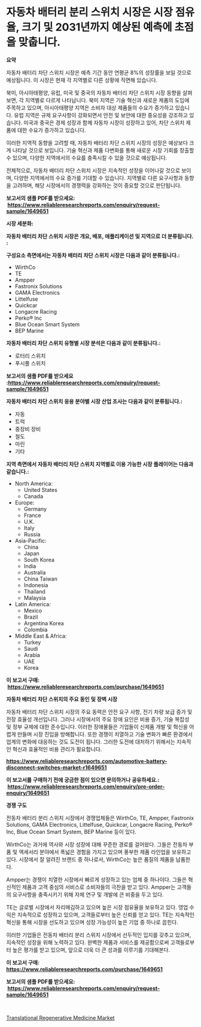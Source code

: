 <p><h1>자동차 배터리 분리 스위치 시장은 시장 점유율, 크기 및 2031년까지 예상된 예측에 초점을 맞춥니다.</h1></p><p><strong>요약</strong></p>
<p><p>자동차 배터리 차단 스위치 시장은 예측 기간 동안 연평균 8%의 성장률을 보일 것으로 예상됩니다. 이 시장은 현재 각 지역별로 다른 상황에 직면해 있습니다.</p><p>북미, 아시아태평양, 유럽, 미국 및 중국의 자동차 배터리 차단 스위치 시장 동향을 살펴보면, 각 지역별로 다르게 나타납니다. 북미 지역은 기술 혁신과 새로운 제품의 도입에 주목하고 있으며, 아시아태평양 지역은 소비자 대상 제품들의 수요가 증가하고 있습니다. 유럽 지역은 규제 요구사항이 강화되면서 안전 및 보안에 대한 중요성을 강조하고 있습니다. 미국과 중국은 경제 성장과 함께 자동차 시장이 성장하고 있어, 차단 스위치 제품에 대한 수요가 증가하고 있습니다.</p><p>이러한 지역적 동향을 고려할 때, 자동차 배터리 차단 스위치 시장의 성장은 예상보다 크게 나타날 것으로 보입니다. 기술 혁신과 제품 다변화를 통해 새로운 시장 기회를 창출할 수 있으며, 다양한 지역에서의 수요를 충족시킬 수 있을 것으로 예상됩니다.</p><p>전체적으로, 자동차 배터리 차단 스위치 시장은 지속적인 성장을 이어나갈 것으로 보이며, 다양한 지역에서의 수요 증가를 기대할 수 있습니다. 지역별로 다른 요구사항과 동향을 고려하며, 해당 시장에서의 경쟁력을 강화하는 것이 중요할 것으로 판단됩니다.</p></p>
<p><strong>보고서의 샘플 PDF를 받으세요: &nbsp;<a href="https://www.reliableresearchreports.com/enquiry/request-sample/1649651">https://www.reliableresearchreports.com/enquiry/request-sample/1649651</a></strong></p>
<p><strong>시장 세분화:</strong></p>
<p><strong> 자동차 배터리 차단 스위치 시장은 개요, 배포, 애플리케이션 및 지역으로 더 분류됩니다. :</strong></p>
<p><strong>구성요소 측면에서는 자동차 배터리 차단 스위치 시장은 다음과 같이 분류됩니다.:</strong></p>
<p><ul><li>WirthCo</li><li>TE</li><li>Ampper</li><li>Fastronix Solutions</li><li>GAMA Electronics</li><li>Littelfuse</li><li>Quickcar</li><li>Longacre Racing</li><li>Perko® Inc</li><li>Blue Ocean Smart System</li><li>BEP Marine</li></ul></p>
<p><strong> 자동차 배터리 차단 스위치 유형별 시장 분석은 다음과 같이 분류됩니다.:</strong></p>
<p><ul><li>로터리 스위치</li><li>푸시풀 스위치</li></ul></p>
<p><strong>보고서의 샘플 PDF를 받으세요 :<a href="https://www.reliableresearchreports.com/enquiry/request-sample/1649651">https://www.reliableresearchreports.com/enquiry/request-sample/1649651</a></strong></p>
<p><strong> 자동차 배터리 차단 스위치 응용 분야별 시장 산업 조사는 다음과 같이 분류됩니다.:</strong></p>
<p><ul><li>자동</li><li>트럭</li><li>중장비 장비</li><li>철도</li><li>마린</li><li>기타</li></ul></p>
<p><strong>지역 측면에서 자동차 배터리 차단 스위치 지역별로 이용 가능한 시장 플레이어는 다음과 같습니다.:</strong></p>
<p><ul>
    <li>
        North America:
        <ul>
            <li>United States</li>
            <li>Canada</li>
        </ul>
    </li>
    <li>
        Europe:
        <ul>
            <li>Germany</li>
            <li>France</li>
            <li>U.K.</li>
            <li>Italy</li>
            <li>Russia</li>
        </ul>
    </li>
    <li>
        Asia-Pacific:
        <ul>
            <li>China</li>
            <li>Japan</li>
            <li>South Korea</li>
            <li>India</li>
            <li>Australia</li>
            <li>China Taiwan</li>
            <li>Indonesia</li>
            <li>Thailand</li>
            <li>Malaysia</li>
        </ul>
    </li>
    <li>
        Latin America:
        <ul>
            <li>Mexico</li>
            <li>Brazil</li>
            <li>Argentina Korea</li>
            <li>Colombia</li>
        </ul>
    </li>
    <li>
        Middle East & Africa:
        <ul>
            <li>Turkey</li>
            <li>Saudi</li>
            <li>Arabia</li>
            <li>UAE</li>
            <li>Korea</li>
        </ul>
    </li>
    </ul></p>
<p><strong>이 보고서 구매: &nbsp;<a href="https://www.reliableresearchreports.com/purchase/1649651">https://www.reliableresearchreports.com/purchase/1649651</a></strong></p>
<p><strong>자동차 배터리 차단 스위치의 주요 동인 및 장벽 시장</strong></p>
<p><p>자동차 배터리 차단 스위치 시장의 주요 동력은 안전 요구 사항, 전기 차량 보급 증가 및 전장 효율성 개선입니다. 그러나 시장에서의 주요 장애 요인은 비용 증가, 기술 복잡성 및 정부 규제에 대한 준수입니다. 이러한 장애물들은 기업들이 신제품 개발 및 혁신을 어렵게 만들며 시장 진입을 방해합니다. 또한 경쟁이 치열하고 기술 변화가 빠른 환경에서 업계의 변화에 대응하는 것도 도전이 됩니다. 그러한 도전에 대처하기 위해서는 지속적인 혁신과 효율적인 비용 관리가 필요합니다.</p></p>
<p><strong><a href="https://www.reliableresearchreports.com/automotive-battery-disconnect-switches-market-r1649651">https://www.reliableresearchreports.com/automotive-battery-disconnect-switches-market-r1649651</a></strong></p>
<p><strong>이 보고서를 구매하기 전에 궁금한 점이 있으면 문의하거나 공유하세요.: &nbsp;<a href="https://www.reliableresearchreports.com/enquiry/pre-order-enquiry/1649651">https://www.reliableresearchreports.com/enquiry/pre-order-enquiry/1649651</a></strong></p>
<p><strong>경쟁 구도</strong></p>
<p><p>전동차 배터리 분리 스위치 시장에서 경쟁업체들은 WirthCo, TE, Ampper, Fastronix Solutions, GAMA Electronics, Littelfuse, Quickcar, Longacre Racing, Perko® Inc, Blue Ocean Smart System, BEP Marine 등이 있다. </p><p>WirthCo는 과거에 역사와 시장 성장에 대해 꾸준한 경로를 걸어왔다. 그들은 전동차 부품 및 액세서리 분야에서 폭넓은 경험을 가지고 있으며 풍부한 제품 라인업을 보유하고 있다. 시장에서 잘 알려진 브랜드 중 하나로서, WirthCo는 높은 품질의 제품을 납품한다.</p><p>Ampper는 경쟁이 치열한 시장에서 빠르게 성장하고 있는 업체 중 하나이다. 그들은 혁신적인 제품과 고객 중심의 서비스로 소비자들의 극찬을 받고 있다. Ampper는 고객들의 요구사항을 충족시키기 위해 자체 연구 및 개발에 큰 비중을 두고 있다.</p><p>TE는 글로벌 시장에서 자리매김하고 있으며 높은 시장 점유율을 보유하고 있다. 영업 수익은 지속적으로 성장하고 있으며, 고객들로부터 높은 신뢰를 얻고 있다. TE는 지속적인 혁신을 통해 시장을 선도하고 있으며 성장 가능성이 높은 기업 중 하나로 꼽힌다.</p><p>이러한 기업들은 전동차 배터리 분리 스위치 시장에서 선두적인 입지를 갖추고 있으며, 지속적인 성장을 위해 노력하고 있다. 완벽한 제품과 서비스를 제공함으로써 고객들로부터 높은 평가를 받고 있으며, 앞으로 더욱 더 큰 성과를 이루기를 기대해본다.</p></p>
<p><strong>이 보고서 구매: &nbsp; <a href="https://www.reliableresearchreports.com/purchase/1649651">https://www.reliableresearchreports.com/purchase/1649651</a></strong></p>
<p><strong>보고서의 샘플 PDF를 받으세요: &nbsp;<a href="https://www.reliableresearchreports.com/enquiry/request-sample/1649651">https://www.reliableresearchreports.com/enquiry/request-sample/1649651</a></strong><strong></strong></p>
<p>&nbsp;</p>
<p><p><a href="https://mire-aunt-385.notion.site/Translational-Regenerative-Medicine-Market-Focuses-on-Market-Share-Size-and-Projected-Forecast-Till-4d4a98a69b0c409b808eb9bbbdbca2d9">Translational Regenerative Medicine Market</a></p></p>